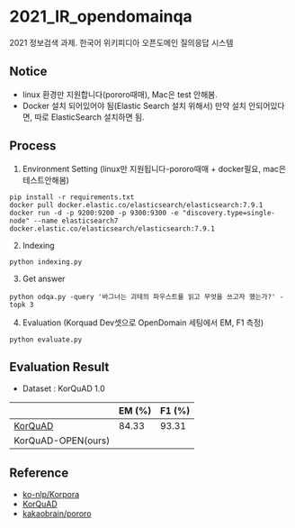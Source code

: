 # 2021_IR_opendomainqa
2021 정보검색 과제. 한국어 위키피디아 오픈도메인 질의응답 시스템

## Notice
+ linux 환경만 지원합니다(pororo때매), Mac은 test 안해봄.
+ Docker 설치 되어있어야 됨(Elastic Search 설치 위해서) 만약 설치 안되어있다면, 따로 ElasticSearch 설치하면 됨.

## Process

1. Environment Setting (linux만 지원됩니다-pororo때매 + docker필요, mac은 테스트안해봄)
```console
pip install -r requirements.txt
docker pull docker.elastic.co/elasticsearch/elasticsearch:7.9.1
docker run -d -p 9200:9200 -p 9300:9300 -e "discovery.type=single-node" --name elasticsearch7 docker.elastic.co/elasticsearch/elasticsearch:7.9.1
```

2. Indexing
```console
python indexing.py
```

3. Get answer
```console
python odqa.py -query '바그너는 괴테의 파우스트를 읽고 무엇을 쓰고자 했는가?' -topk 3
```

4. Evaluation (Korquad Dev셋으로 OpenDomain 세팅에서 EM, F1 측정)
```console
python evaluate.py
```

## Evaluation Result
 - Dataset : KorQuAD 1.0

|                     | EM (%) | F1 (%) |
| ----------------- | ------------ | ------------ |
| [KorQuAD](https://kakaobrain.github.io/pororo/tagging/mrc.html)            | 84.33    | 93.31    |
| KorQuAD-OPEN(ours) |         |         |


## Reference
- [ko-nlp/Korpora](https://github.com/ko-nlp/Korpora)
- [KorQuAD](https://korquad.github.io/KorQuad%201.0/)
- [kakaobrain/pororo](https://github.com/kakaobrain/pororo)
